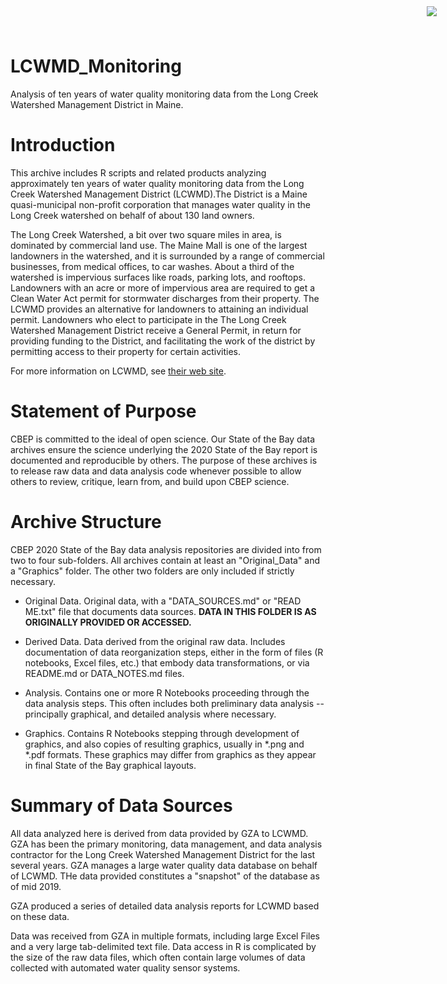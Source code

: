 # LCWMD_Monitoring

<img
    src="https://www.cascobayestuary.org/wp-content/uploads/2014/04/logo_sm.jpg"
    style="position:absolute;top:10px;right:50px;" />


Analysis of ten years of water quality monitoring data from the Long Creek
Watershed Management District in Maine.

# Introduction
This archive includes R scripts and related products analyzing approximately ten
years of water quality monitoring data from the Long Creek Watershed Management
District (LCWMD).The District is a Maine quasi-municipal non-profit corporation
that manages water quality in the Long Creek watershed on behalf of about 130
land owners.

The Long Creek Watershed, a bit over two square miles in area, is dominated by
commercial land use. The Maine Mall is one of the largest landowners in the
watershed, and it is surrounded by a range of commercial businesses, from
medical offices, to car washes.  About a third of the watershed is impervious
surfaces like roads, parking lots, and rooftops.  Landowners with an acre or
more of impervious area are required to get a Clean Water Act permit for
stormwater discharges from their property.  The LCWMD provides an alternative
for landowners to attaining an individual permit.  Landowners who elect
to participate in the The Long Creek Watershed Management District receive a
General Permit, in return for providing funding to the District, and
facilitating the work of the district by permitting access to their property for
certain activities.

For more information on LCWMD, see [their web site](restorelongcreek.org).

# Statement of Purpose
CBEP is committed to the ideal of open science.  Our State of the Bay data
archives ensure the science underlying the 2020 State of the Bay report is
documented and reproducible by others. The purpose of these archives is to
release raw data and data analysis code whenever possible to allow others to
review, critique, learn from, and build upon CBEP science.

# Archive Structure
CBEP 2020 State of the Bay data analysis repositories are divided into from two
to four sub-folders.  All archives contain at least an "Original_Data" and a
"Graphics" folder.  The other two folders are only included if strictly
necessary.

- Original Data.  Original data, with a "DATA_SOURCES.md" or "READ ME.txt" file 
that documents data sources.
**DATA IN THIS FOLDER IS AS ORIGINALLY PROVIDED OR ACCESSED.** 

- Derived Data.  Data derived from the original raw data.  Includes
documentation of data reorganization steps, either in the form of files (R
notebooks, Excel files, etc.) that embody data transformations, or via README.md
or DATA_NOTES.md files.

- Analysis.  Contains one or more R Notebooks proceeding through the data
analysis steps. This often includes both preliminary data analysis --
principally graphical, and detailed analysis where necessary.

- Graphics.  Contains R Notebooks stepping through development of graphics, and
also copies of resulting graphics, usually in \*.png and \*.pdf formats.  These
graphics may differ from graphics as they appear in final State of the Bay
graphical layouts.

# Summary of Data Sources
All data analyzed here is derived from data provided by GZA to LCWMD.  GZA has
been the primary monitoring, data management, and data analysis contractor for
the Long Creek Watershed Management District for the last several years. GZA
manages a large water quality data database on behalf of LCWMD. THe data
provided constitutes a "snapshot" of the database as of mid 2019.

GZA produced a series of detailed data analysis reports for LCWMD based on these 
data.

Data was received from GZA in multiple formats, including large Excel Files and
a very large tab-delimited text file.  Data access in R is complicated by the
size of the raw data files, which often contain large volumes of data collected
with automated water quality sensor systems.
